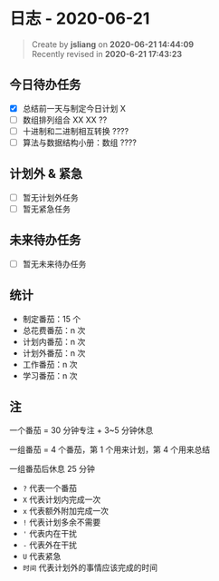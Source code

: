 日志 - 2020-06-21
===

> Create by **jsliang** on **2020-06-21 14:44:09**  
> Recently revised in **2020-6-21 17:43:23**  

## 今日待办任务

* [x] 总结前一天与制定今日计划 X
* [ ] 数组排列组合 XX XX ??
* [ ] 十进制和二进制相互转换 ????
* [ ] 算法与数据结构小册：数组 ????

## 计划外 & 紧急

* [ ] 暂无计划外任务
* [ ] 暂无紧急任务

## 未来待办任务

* [ ] 暂无未来待办任务

## 统计

* 制定番茄：15 个
* 总花费番茄：n 次
* 计划内番茄：n 次
* 计划外番茄：n 次
* 工作番茄：n 次
* 学习番茄：n 次

## 注

一个番茄 = 30 分钟专注 + 3~5 分钟休息

一组番茄 = 4 个番茄，第 1 个用来计划，第 4 个用来总结

一组番茄后休息 25 分钟

* `?` 代表一个番茄
* `X` 代表计划内完成一次
* `x` 代表额外附加完成一次
* `!` 代表计划多余不需要
* `'` 代表内在干扰
* `-` 代表外在干扰
* `U` 代表紧急
* `时间` 代表计划外的事情应该完成的时间

